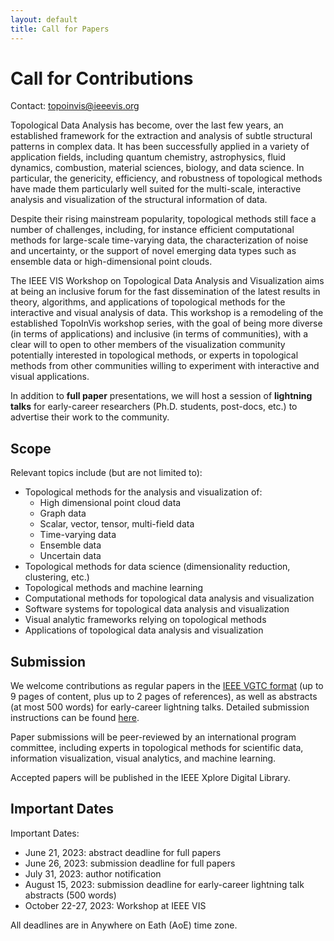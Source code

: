 ```yaml
---
layout: default
title: Call for Papers
---
```


# Call for Contributions

Contact: <topoinvis@ieeevis.org>

Topological Data Analysis has become, over the last few years, an established framework 
for the extraction and analysis of subtle structural patterns in complex data. It has been 
successfully applied in a variety of application fields, including quantum chemistry, 
astrophysics, fluid dynamics, combustion, material sciences, biology, and data science. 
In particular, the genericity, efficiency, and robustness of topological methods have 
made them particularly well suited for the multi-scale, interactive analysis and visualization 
of the structural information of data.

Despite their rising mainstream popularity, topological methods still face a number of 
challenges, including, for instance efficient computational methods for large-scale 
time-varying data, the characterization of noise and uncertainty, or the support of 
novel emerging data types such as ensemble data or high-dimensional point clouds.

The IEEE VIS Workshop on Topological Data Analysis and Visualization aims at being an 
inclusive forum for the fast dissemination of the latest results in theory, algorithms, 
and applications of topological methods for the interactive and visual analysis of data. 
This workshop is a remodeling of the established TopoInVis workshop series, with the goal 
of being more diverse (in terms of applications) and inclusive (in terms of communities), 
with a clear will to open to other members of the visualization community potentially 
interested in topological methods, or experts in topological methods from other communities 
willing to experiment with interactive and visual applications.

In addition to **full paper** presentations, we will host a session of **lightning talks** for 
early-career researchers (Ph.D. students, post-docs, etc.) to advertise their work to the community.

## Scope

Relevant topics include (but are not limited to):
* Topological methods for the analysis and visualization of:
  - High dimensional point cloud data
  - Graph data 
  - Scalar, vector, tensor, multi-field data
  - Time-varying data
  - Ensemble data
  - Uncertain data
* Topological methods for data science (dimensionality reduction, clustering, etc.)
* Topological methods and machine learning
* Computational methods for topological data analysis and visualization
* Software systems for topological data analysis and visualization
* Visual analytic frameworks relying on topological methods
* Applications of topological data analysis and visualization

## Submission

We welcome contributions as regular papers in the 
[IEEE VGTC format](https://tc.computer.org/vgtc/publications/conference/) 
(up to 9 pages of content, plus up to 2 pages of references), 
as well as abstracts (at most 500 words) for early-career lightning talks.
Detailed submission instructions can be found [here](submission.html).

Paper submissions will be peer-reviewed by an international program committee, 
including experts in topological methods for scientific data, 
information visualization, visual analytics, and machine learning. 

Accepted papers will be published in the IEEE Xplore Digital Library.

## Important Dates

Important Dates:
* June 21, 2023: abstract deadline for full papers
* June 26, 2023: submission deadline for full papers
* July 31, 2023: author notification
* August 15, 2023: submission deadline for early-career lightning talk abstracts (500 words)
* October 22-27, 2023: Workshop at IEEE VIS

All deadlines are in Anywhere on Eath (AoE) time zone.

